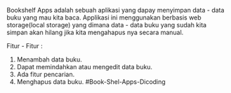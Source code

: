 Bookshelf Apps adalah sebuah aplikasi yang dapay menyimpan data - data buku yang mau kita baca. Applikasi ini menggunakan berbasis web storage(local storage) yang dimana data - data buku yang sudah kita simpan akan hilang jika kita mengahapus nya secara manual.

Fitur - Fitur :
1. Menambah data buku.
2. Dapat memindahkan atau mengedit data buku.
3. Ada fitur pencarian.
4. Menghapus data buku. #Book-Shel-Apps-Dicoding
